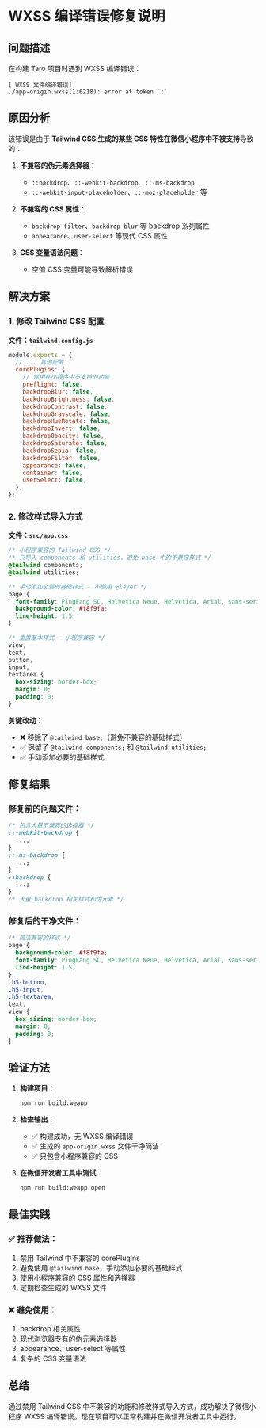 # WXSS 编译错误修复说明

## 问题描述

在构建 Taro 项目时遇到 WXSS 编译错误：

```
[ WXSS 文件编译错误]
./app-origin.wxss(1:6218): error at token `:`
```

## 原因分析

该错误是由于 **Tailwind CSS 生成的某些 CSS 特性在微信小程序中不被支持**导致的：

1. **不兼容的伪元素选择器**：

   - `::backdrop`、`::-webkit-backdrop`、`::-ms-backdrop`
   - `::-webkit-input-placeholder`、`::-moz-placeholder` 等

2. **不兼容的 CSS 属性**：

   - `backdrop-filter`、`backdrop-blur` 等 backdrop 系列属性
   - `appearance`、`user-select` 等现代 CSS 属性

3. **CSS 变量语法问题**：
   - 空值 CSS 变量可能导致解析错误

## 解决方案

### 1. 修改 Tailwind CSS 配置

**文件：`tailwind.config.js`**

```javascript
module.exports = {
  // ... 其他配置
  corePlugins: {
    // 禁用在小程序中不支持的功能
    preflight: false,
    backdropBlur: false,
    backdropBrightness: false,
    backdropContrast: false,
    backdropGrayscale: false,
    backdropHueRotate: false,
    backdropInvert: false,
    backdropOpacity: false,
    backdropSaturate: false,
    backdropSepia: false,
    backdropFilter: false,
    appearance: false,
    container: false,
    userSelect: false,
  },
};
```

### 2. 修改样式导入方式

**文件：`src/app.css`**

```css
/* 小程序兼容的 Tailwind CSS */
/* 只导入 components 和 utilities，避免 base 中的不兼容样式 */
@tailwind components;
@tailwind utilities;

/* 手动添加必要的基础样式 - 不使用 @layer */
page {
  font-family: PingFang SC, Helvetica Neue, Helvetica, Arial, sans-serif;
  background-color: #f8f9fa;
  line-height: 1.5;
}

/* 重置基本样式 - 小程序兼容 */
view,
text,
button,
input,
textarea {
  box-sizing: border-box;
  margin: 0;
  padding: 0;
}
```

**关键改动：**

- ❌ 移除了 `@tailwind base;`（避免不兼容的基础样式）
- ✅ 保留了 `@tailwind components;` 和 `@tailwind utilities;`
- ✅ 手动添加必要的基础样式

## 修复结果

### 修复前的问题文件：

```css
/* 包含大量不兼容的选择器 */
::-webkit-backdrop {
  ...;
}
::-ms-backdrop {
  ...;
}
::backdrop {
  ...;
}
/* 大量 backdrop 相关样式和伪元素 */
```

### 修复后的干净文件：

```css
/* 简洁兼容的样式 */
page {
  background-color: #f8f9fa;
  font-family: PingFang SC, Helvetica Neue, Helvetica, Arial, sans-serif;
  line-height: 1.5;
}
.h5-button,
.h5-input,
.h5-textarea,
text,
view {
  box-sizing: border-box;
  margin: 0;
  padding: 0;
}
```

## 验证方法

1. **构建项目**：

   ```bash
   npm run build:weapp
   ```

2. **检查输出**：

   - ✅ 构建成功，无 WXSS 编译错误
   - ✅ 生成的 `app-origin.wxss` 文件干净简洁
   - ✅ 只包含小程序兼容的 CSS

3. **在微信开发者工具中测试**：
   ```bash
   npm run build:weapp:open
   ```

## 最佳实践

### ✅ 推荐做法：

1. 禁用 Tailwind 中不兼容的 corePlugins
2. 避免使用 `@tailwind base`，手动添加必要的基础样式
3. 使用小程序兼容的 CSS 属性和选择器
4. 定期检查生成的 WXSS 文件

### ❌ 避免使用：

1. backdrop 相关属性
2. 现代浏览器专有的伪元素选择器
3. appearance、user-select 等属性
4. 复杂的 CSS 变量语法

## 总结

通过禁用 Tailwind CSS 中不兼容的功能和修改样式导入方式，成功解决了微信小程序 WXSS 编译错误。现在项目可以正常构建并在微信开发者工具中运行。
